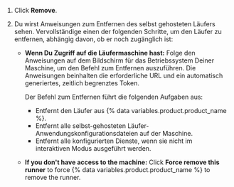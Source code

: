 1. Click **Remove**.
1. Du wirst Anweisungen zum Entfernen des selbst gehosteten Läufers sehen. Vervollständige einen der folgenden Schritte, um den Läufer zu entfernen, abhängig davon, ob er noch zugänglich ist:

    * **Wenn Du Zugriff auf die Läufermaschine hast:** Folge den Anweisungen auf dem Bildschirm für das Betriebssystem Deiner Maschine, um den Befehl zum Entfernen auszuführen. Die Anweisungen beinhalten die erforderliche URL und ein automatisch generiertes, zeitlich begrenztes Token.

        Der Befehl zum Entfernen führt die folgenden Aufgaben aus:

        * Entfernt den Läufer aus {% data variables.product.product_name %}.
        * Entfernt alle selbst-gehosteten Läufer-Anwendungskonfigurationsdateien auf der Maschine.
        * Entfernt alle konfigurierten Dienste, wenn sie nicht im interaktiven Modus ausgeführt werden.

    * **If you don't have access to the machine:** Click **Force remove this runner** to force {% data variables.product.product_name %} to remove the runner.
